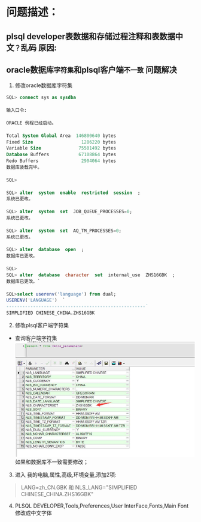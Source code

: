 问题描述：
==========
plsql developer表数据和存储过程注释和表数据中文`？`乱码
原因:
---------
oracle数据库`字符集`和plsql客户端`不一致`
问题解决<br>
--------
1. 修改oracle数据库字符集
```SQL
SQL> connect sys as sysdba

输入口令:

ORACLE 例程已经启动。

Total System Global Area  146800640 bytes
Fixed Size                  1286220 bytes
Variable Size              75501492 bytes
Database Buffers           67108864 bytes
Redo Buffers                2904064 bytes
数据库装载完毕。

SQL>

SQL> alter  system  enable  restricted  session  ;
系统已更改。

SQL> alter  system  set  JOB_QUEUE_PROCESSES=0;
系统已更改。

SQL> alter  system  set  AQ_TM_PROCESSES=0;
系统已更改。

SQL> alter  database  open  ;
数据库已更改。

SQL>
SQL> alter  database  character  set  internal_use  ZHS16GBK  ;
数据库已更改。`

SQL>select userenv('language') from dual;
USERENV('LANGUAGE')  `
----------------------------------------------------`
SIMPLIFIED CHINESE_CHINA.ZHS16GBK
```
2. 修改plsql客户端字符集<br>
* 查询客户端字符集
![客户端字符集](https://github.com/hhua161031/ORACLE/blob/master/image/字符.jpg)<br>
如果和数据库不一致需要修改；<br>

3. 进入 我的电脑,属性,高级,环境变量,添加2项:
> LANG=zh_CN.GBK 和 NLS_LANG="SIMPLIFIED CHINESE_CHINA.ZHS16GBK" 

4. PLSQL DEVELOPER,Tools,Preferences,User InterFace,Fonts,Main Font 修改成中文字体
